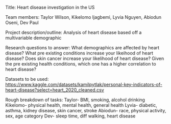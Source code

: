 Title: Heart disease investigation in the US

Team members: Taylor Wilson, Kikelomo Ijagbemi, Lyvia Nguyen, Abiodun Oseni, Dev Paul

Project description/outline: Analysis of heart disease based off a multivariable demographic

Research questions to answer: What demographics are affected by heart disease?
What pre existing conditions increase your likeihood of heart disease?
Does skin cancer increase your likelihood of heart disease?
Given the pre existing health conditions, which one has a higher correlation to heart disease?

Datasets to be used: https://www.kaggle.com/datasets/kamilpytlak/personal-key-indicators-of-heart-disease?select=heart_2020_cleaned.csv

Rough breakdown of tasks: 
Taylor- BMI, smoking, alcohol drinking
Kikelomo- physical health, mental health, general health
Lyvia- diabetic, asthma, kidney disease, skin cancer, stroke
Abiodun- race,  physical activity, sex, age category
Dev- sleep time, diff walking, heart disease

